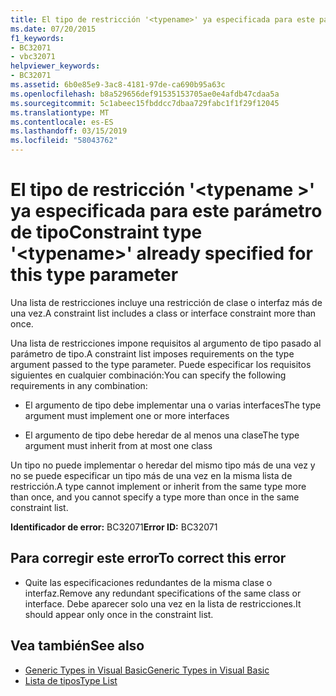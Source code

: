```yaml
---
title: El tipo de restricción '<typename>' ya especificada para este parámetro de tipo
ms.date: 07/20/2015
f1_keywords:
- BC32071
- vbc32071
helpviewer_keywords:
- BC32071
ms.assetid: 6b0e85e9-3ac8-4181-97de-ca690b95a63c
ms.openlocfilehash: b8a529656def91535153705ae0e4afdb47cdaa5a
ms.sourcegitcommit: 5c1abeec15fbddcc7dbaa729fabc1f1f29f12045
ms.translationtype: MT
ms.contentlocale: es-ES
ms.lasthandoff: 03/15/2019
ms.locfileid: "58043762"
---
```

# <a name="constraint-type-typename-already-specified-for-this-type-parameter"></a><span data-ttu-id="97a46-102">El tipo de restricción '\<typename >' ya especificada para este parámetro de tipo</span><span class="sxs-lookup"><span data-stu-id="97a46-102">Constraint type '\<typename>' already specified for this type parameter</span></span>
<span data-ttu-id="97a46-103">Una lista de restricciones incluye una restricción de clase o interfaz más de una vez.</span><span class="sxs-lookup"><span data-stu-id="97a46-103">A constraint list includes a class or interface constraint more than once.</span></span>  
  
 <span data-ttu-id="97a46-104">Una lista de restricciones impone requisitos al argumento de tipo pasado al parámetro de tipo.</span><span class="sxs-lookup"><span data-stu-id="97a46-104">A constraint list imposes requirements on the type argument passed to the type parameter.</span></span> <span data-ttu-id="97a46-105">Puede especificar los requisitos siguientes en cualquier combinación:</span><span class="sxs-lookup"><span data-stu-id="97a46-105">You can specify the following requirements in any combination:</span></span>  
  
-   <span data-ttu-id="97a46-106">El argumento de tipo debe implementar una o varias interfaces</span><span class="sxs-lookup"><span data-stu-id="97a46-106">The type argument must implement one or more interfaces</span></span>  
  
-   <span data-ttu-id="97a46-107">El argumento de tipo debe heredar de al menos una clase</span><span class="sxs-lookup"><span data-stu-id="97a46-107">The type argument must inherit from at most one class</span></span>  
  
 <span data-ttu-id="97a46-108">Un tipo no puede implementar o heredar del mismo tipo más de una vez y no se puede especificar un tipo más de una vez en la misma lista de restricción.</span><span class="sxs-lookup"><span data-stu-id="97a46-108">A type cannot implement or inherit from the same type more than once, and you cannot specify a type more than once in the same constraint list.</span></span>  
  
 <span data-ttu-id="97a46-109">**Identificador de error:** BC32071</span><span class="sxs-lookup"><span data-stu-id="97a46-109">**Error ID:** BC32071</span></span>  
  
## <a name="to-correct-this-error"></a><span data-ttu-id="97a46-110">Para corregir este error</span><span class="sxs-lookup"><span data-stu-id="97a46-110">To correct this error</span></span>  
  
-   <span data-ttu-id="97a46-111">Quite las especificaciones redundantes de la misma clase o interfaz.</span><span class="sxs-lookup"><span data-stu-id="97a46-111">Remove any redundant specifications of the same class or interface.</span></span> <span data-ttu-id="97a46-112">Debe aparecer solo una vez en la lista de restricciones.</span><span class="sxs-lookup"><span data-stu-id="97a46-112">It should appear only once in the constraint list.</span></span>  
  
## <a name="see-also"></a><span data-ttu-id="97a46-113">Vea también</span><span class="sxs-lookup"><span data-stu-id="97a46-113">See also</span></span>

- [<span data-ttu-id="97a46-114">Generic Types in Visual Basic</span><span class="sxs-lookup"><span data-stu-id="97a46-114">Generic Types in Visual Basic</span></span>](../../visual-basic/programming-guide/language-features/data-types/generic-types.md)
- [<span data-ttu-id="97a46-115">Lista de tipos</span><span class="sxs-lookup"><span data-stu-id="97a46-115">Type List</span></span>](../../visual-basic/language-reference/statements/type-list.md)
